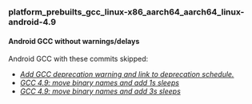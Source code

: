 ### platform_prebuilts_gcc_linux-x86_aarch64_aarch64_linux-android-4.9
#### Android GCC without warnings/delays

Android GCC with these commits skipped:
* [_Add GCC deprecation warning and link to deprecation schedule._](https://android.googlesource.com/platform/prebuilts/gcc/linux-x86/aarch64/aarch64-linux-android-4.9/+/aee49f6942a6a9801f960112b7b1d82b64f20ba7)
* [_GCC 4.9: move binary names and add 1s sleeps_](https://android.googlesource.com/platform/prebuilts/gcc/linux-x86/aarch64/aarch64-linux-android-4.9/+/8f7a5399639444e3d4a99c8b7972efa246a75965)
* [_GCC 4.9: move binary names and add 3s sleeps_](https://android.googlesource.com/platform/prebuilts/gcc/linux-x86/aarch64/aarch64-linux-android-4.9/+/ae8d98ffb7a506cf95fd676ea0578165e12a47b8)

